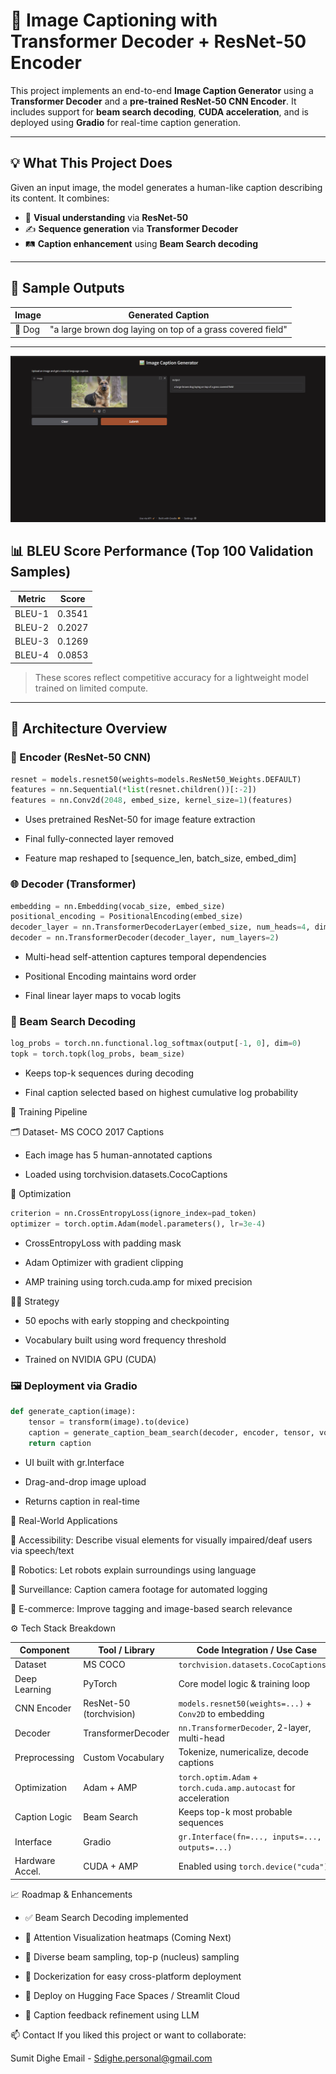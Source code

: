 # 🌟 Image Captioning with Transformer Decoder + ResNet-50 Encoder

This project implements an end-to-end **Image Caption Generator** using a **Transformer Decoder** and a **pre-trained ResNet-50 CNN Encoder**. It includes support for **beam search decoding**, **CUDA acceleration**, and is deployed using **Gradio** for real-time caption generation.

---

## 💡 What This Project Does

Given an input image, the model generates a human-like caption describing its content. It combines:

- 🧠 **Visual understanding** via **ResNet-50**
- ✍️ **Sequence generation** via **Transformer Decoder**
- 🛤️ **Caption enhancement** using **Beam Search decoding**

---

## 🎨 Sample Outputs

| Image | Generated Caption |
|-------|-------------------|
| 🐶 Dog | "a large brown dog laying on top of a grass covered field" |

---
![Screenshot%202025-06-23](https://github.com/Sumitdighe10/Image-Captioning-Transformer/blob/main/Screenshot%202025-06-23%20091543.png)


## 📊 BLEU Score Performance (Top 100 Validation Samples)

| Metric   | Score  |
|----------|--------|
| BLEU-1   | 0.3541 |
| BLEU-2   | 0.2027 |
| BLEU-3   | 0.1269 |
| BLEU-4   | 0.0853 |

> These scores reflect competitive accuracy for a lightweight model trained on limited compute.

---

## 🧰 Architecture Overview


### 📘 Encoder (ResNet-50 CNN)

```python
resnet = models.resnet50(weights=models.ResNet50_Weights.DEFAULT)
features = nn.Sequential(*list(resnet.children())[:-2])
features = nn.Conv2d(2048, embed_size, kernel_size=1)(features)
```

- Uses pretrained ResNet-50 for image feature extraction

- Final fully-connected layer removed

- Feature map reshaped to [sequence_len, batch_size, embed_dim]


### 🌐 Decoder (Transformer)

```python
embedding = nn.Embedding(vocab_size, embed_size)
positional_encoding = PositionalEncoding(embed_size)
decoder_layer = nn.TransformerDecoderLayer(embed_size, num_heads=4, dim_feedforward=512)
decoder = nn.TransformerDecoder(decoder_layer, num_layers=2)
```

- Multi-head self-attention captures temporal dependencies

- Positional Encoding maintains word order

- Final linear layer maps to vocab logits
  

### 🧠 Beam Search Decoding

```python
log_probs = torch.nn.functional.log_softmax(output[-1, 0], dim=0)
topk = torch.topk(log_probs, beam_size)
```

- Keeps top-k sequences during decoding

- Final caption selected based on highest cumulative log probability


🚀 Training Pipeline

🗂 Dataset- MS COCO 2017 Captions

- Each image has 5 human-annotated captions

- Loaded using torchvision.datasets.CocoCaptions


🧮 Optimization

```python
criterion = nn.CrossEntropyLoss(ignore_index=pad_token)
optimizer = torch.optim.Adam(model.parameters(), lr=3e-4)
```

- CrossEntropyLoss with padding mask

- Adam Optimizer with gradient clipping

- AMP training using torch.cuda.amp for mixed precision


🏋️‍♀️ Strategy

- 50 epochs with early stopping and checkpointing

- Vocabulary built using word frequency threshold

- Trained on NVIDIA GPU (CUDA)


### 🖼️ Deployment via Gradio

```python
def generate_caption(image):
    tensor = transform(image).to(device)
    caption = generate_caption_beam_search(decoder, encoder, tensor, vocab)
    return caption
```

- UI built with gr.Interface

- Drag-and-drop image upload

- Returns caption in real-time


📲 Real-World Applications

🧏 Accessibility: Describe visual elements for visually impaired/deaf users via speech/text

🤖 Robotics: Let robots explain surroundings using language

📸 Surveillance: Caption camera footage for automated logging

🛒 E-commerce: Improve tagging and image-based search relevance


⚙️ Tech Stack Breakdown

| Component       | Tool / Library            | Code Integration / Use Case                                      |
|----------------|----------------------------|------------------------------------------------------------------|
| Dataset         | MS COCO                    | `torchvision.datasets.CocoCaptions()`                            |
| Deep Learning   | PyTorch                    | Core model logic & training loop                                 |
| CNN Encoder     | ResNet-50 (torchvision)    | `models.resnet50(weights=...)` + `Conv2D` to embedding           |
| Decoder         | TransformerDecoder         | `nn.TransformerDecoder`, 2-layer, multi-head                     |
| Preprocessing   | Custom Vocabulary          | Tokenize, numericalize, decode captions                          |
| Optimization    | Adam + AMP                 | `torch.optim.Adam` + `torch.cuda.amp.autocast` for acceleration  |
| Caption Logic   | Beam Search                | Keeps top-k most probable sequences                              |
| Interface       | Gradio                     | `gr.Interface(fn=..., inputs=..., outputs=...)`                  |
| Hardware Accel. | CUDA + AMP                 | Enabled using `torch.device("cuda")`                             |


📈 Roadmap & Enhancements

- ✅ Beam Search Decoding implemented

- 🔲 Attention Visualization heatmaps (Coming Next)

- 🔲 Diverse beam sampling, top-p (nucleus) sampling

- 🔲 Dockerization for easy cross-platform deployment

- 🔲 Deploy on Hugging Face Spaces / Streamlit Cloud

- 🔲 Caption feedback refinement using LLM


📫 Contact
If you liked this project or want to collaborate:

Sumit Dighe
Email - Sdighe.personal@gmail.com
